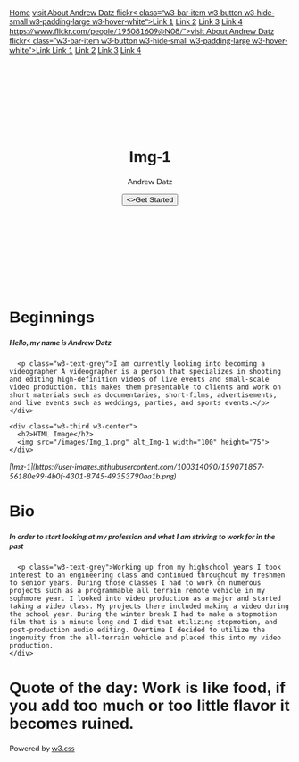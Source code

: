 <!DOCTYPE html>
<html lang="en">
<title>Andrew_Datz</title>
<meta charset="UTF-8">
<meta name="viewport" content="width=device-width, initial-scale=1">
<link rel="stylesheet" href="https://www.w3schools.com/w3css/4/w3.css">
<link rel="stylesheet" href="https://fonts.googleapis.com/css?family=Lato">
<link rel="stylesheet" href="https://fonts.googleapis.com/css?family=Montserrat">
<link rel="stylesheet" href="https://cdnjs.cloudflare.com/ajax/libs/font-awesome/4.7.0/css/font-awesome.min.css">
<style>
body,h1,h2,h3,h4,h5,h6 {font-family: "Lato", sans-serif}
.w3-bar,h1,button {font-family: "Montserrat", sans-serif}
.fa-anchor,.fa-coffee {font-size:200px}
</style>
<body>

<!-- Navbar -->
<div class="w3-top">
  <div class="w3-bar w3-red w3-card w3-left-align w3-large">
    <a class="w3-bar-item w3-button w3-hide-medium w3-hide-large w3-right w3-padding-large w3-hover-white w3-large w3-red" href="javascript:void(0);" onclick="myFunction()" title="Toggle Navigation Menu"><i class="fa fa-bars"></i></a>
    <a href="#" class="w3-bar-item w3-button w3-padding-large w3-white">Home</a>
    <a href="https://www.flickr.com/people/195081609@N08/">visit About Andrew Datz flickr< class="w3-bar-item w3-button w3-hide-small w3-padding-large w3-hover-white">Link 1</a>
    <a href="#" class="w3-bar-item w3-button w3-hide-small w3-padding-large w3-hover-white">Link 2</a>
    <a href="#" class="w3-bar-item w3-button w3-hide-small w3-padding-large w3-hover-white">Link 3</a>
    <a href="#" class="w3-bar-item w3-button w3-hide-small w3-padding-large w3-hover-white">Link 4</a>
  </div>

  <!-- Navbar on small screens -->
  <div id="navDemo" class="w3-bar-block w3-white w3-hide w3-hide-large w3-hide-medium w3-large">
    <a href="#" class="w3-bar-item w3-button w3-padding-large">https://www.flickr.com/people/195081609@N08/">visit About Andrew Datz flickr< class="w3-bar-item w3-button w3-hide-small w3-padding-large w3-hover-white">Link Link 1</a>
    <a href="#" class="w3-bar-item w3-button w3-padding-large">Link 2</a>
    <a href="#" class="w3-bar-item w3-button w3-padding-large">Link 3</a>
    <a href="#" class="w3-bar-item w3-button w3-padding-large">Link 4</a>
  </div>
</div>

<!-- Header -->
<header class="w3-container w3-red w3-center" style="padding:128px 16px">
  <h1 class="w3-margin w3-jumbo">Img-1</h1>
  <p class="w3-xlarge">Andrew Datz</p>
  <button class="w3-button w3-black w3-padding-large w3-large w3-margin-top"> <>Get Started</button>
</header>

<!-- First Grid -->
<div class="w3-row-padding w3-padding-64 w3-container">
  <div class="w3-content">
    <div class="w3-twothird">
      <h1>Beginnings</h1>
      <h5 class="w3-padding-32">Hello, my name is Andrew Datz</h5>

      <p class="w3-text-grey">I am currently looking into becoming a videographer A videographer is a person that specializes in shooting and editing high-definition videos of live events and small-scale video production. this makes them presentable to clients and work on short materials such as documentaries, short-films, advertisements, and live events such as weddings, parties, and sports events.</p>
    </div>

    <div class="w3-third w3-center">
      <h2>HTML Image</h2>
      <img src="/images/Img_1.png" alt_Img-1 width="100" height="75">
    </div>
  </div>
</div>

<!-- Second Grid -->
<div class="w3-row-padding w3-light-grey w3-padding-64 w3-container">
  <div class="w3-content">
    <div class="w3-third w3-center">
      <i class="!H3 class= "W3-center">[Img-1](https://user-images.githubusercontent.com/100314090/159071857-56180e99-4b0f-4301-8745-49353790aa1b.png)</i>
    </div>

</picture>
    <div class="w3-twothird">
      <h1>Bio</h1>
      <h5 class="w3-padding-32">In order to start looking at my profession and what I am striving to work for in the past </h5>

      <p class="w3-text-grey">Working up from my highschool years I took interest to an engineering class and continued throughout my freshmen to senior years. During those classes I had to work on numerous projects such as a programmable all terrain remote vehicle in my sophmore year. I looked into video production as a major and started taking a video class. My projects there included making a video during the school year. During the winter break I had to make a stopmotion film that is a minute long and I did that utilizing stopmotion, and post-production audio editing. Overtime I decided to utilize the ingenuity from the all-terrain vehicle and placed this into my video production.
    </div>                 
  </div>
</div>

<div class="w3-container w3-black w3-center w3-opacity w3-padding-64">
    <h1 class="w3-margin w3-xlarge">Quote of the day: Work is like food, if you add too much or too little flavor it becomes ruined.</h1>
</div>

<!-- Footer -->
<footer class="w3-container w3-padding-64 w3-center w3-opacity">
  <div class="w3-xlarge w3-padding-32">
    <i class="fa fa-facebook-official w3-hover-opacity"></i>
    <i class="fa fa-instagram w3-hover-opacity"></i>
    <i class="fa fa-snapchat w3-hover-opacity"></i>
    <i class="fa fa-pinterest-p w3-hover-opacity"></i>
    <i class="fa fa-twitter w3-hover-opacity"></i>
    <i class="fa fa-linkedin w3-hover-opacity"></i>
 </div>
 <p>Powered by <a href="https://www.w3schools.com/w3css/default.asp" target="_blank">w3.css</a></p>
</footer>

<script>
// Used to toggle the menu on small screens when clicking on the menu button
function myFunction() {
  var x = document.getElementById("navDemo");
  if (x.className.indexOf("w3-show") == -1) {
    x.className += " w3-show";
  } else {
    x.className = x.className.replace(" w3-show", "");
  }
}
</script>

</body>
</html>

